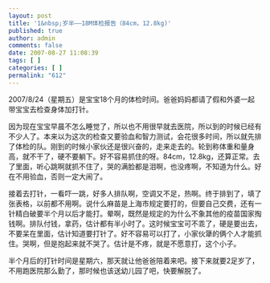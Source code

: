```yaml
---
layout: post
title: '1&nbsp;岁半——18M体检报告（84cm，12.8kg)'
published: true
author: admin
comments: false
date: 2007-08-27 11:08:39
tags: [ ]
categories: [ ]
permalink: "612"
---
```

2007/8/24（星期五）是宝宝18个月的体检时间。爸爸妈妈都请了假和外婆一起带宝宝去检查身体加打针。


  


因为现在宝宝早晨不怎么睡觉了，所以也不用很早就去医院，所以到的时候已经有不少人了。本来以为这次的检查又要验血和智力测试，会花很多时间，所以就先排了体检的队。刚到的时候小家伙还是很兴奋的，走来走去的。轮到称体重和量身高，就不干了，硬不要躺下。好不容易抓住的呀。84cm，12.8kg，还算正常。去了里面，听心跳啊就抓不住了，哭的满脸都是泪啊，也没疼啊，不知道为什么。好在不用验血，否则一定大闹了。


  


接着去打针，一看吓一跳，好多人排队啊，空调又不足，热啊。终于排到了，填了张表格，以前都不用啊。说什么麻苗是上海市规定要打的，但要自己交费，还有一针精白破要半个月以后才能打。晕啊，既然是规定的为什么不象其他的疫苗国家掏钱啊。排队付钱，拿药，估计都有半小时了。这时候宝宝可不乖了，硬是要出去，不要呆在里面，估计知道要打针了。好不容易可以打了，小家伙犟的俩个人才能抓住。哭啊，但是抱起来就不哭了。估计是不疼，就是不愿意打，这个小子。


  


半个月后的打针时间是星期六，那天就让他爸爸陪着来吧。接下来就要2足岁了，不用跑医院那么勤了，那时候也该送幼儿园了吧，快要解脱了。